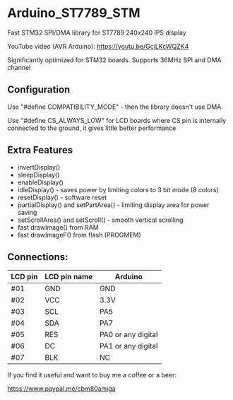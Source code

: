 # Arduino_ST7789_STM
Fast STM32 SPI/DMA library for ST7789 240x240 IPS display

YouTube video (AVR Arduino): https://youtu.be/GciLKcWQZK4

Significantly optimized for STM32 boards. Supports 36MHz SPI and DMA channel

## Configuration

Use "#define COMPATIBILITY_MODE" - then the library doesn't use DMA

Use "#define CS_ALWAYS_LOW" for LCD boards where CS pin is internally connected to the ground, it gives little better performance

## Extra Features
- invertDisplay()
- sleepDisplay()
- enableDisplay()
- idleDisplay() - saves power by limiting colors to 3 bit mode (8 colors)
- resetDisplay() - software reset
- partialDisplay() and setPartArea() - limiting display area for power saving
- setScrollArea() and setScroll() - smooth vertical scrolling
- fast drawImage() from RAM
- fast drawImageF() from flash (PROGMEM)

## Connections:

|LCD pin|LCD pin name|Arduino|
|--|--|--|
 |#01| GND| GND|
 |#02| VCC |3.3V|
 |#03| SCL |PA5|
 |#04| SDA|PA7|
 |#05| RES|PA0 or any digital|
 |#06| DC|PA1 or any digital|
 |#07| BLK | NC|

If you find it useful and want to buy me a coffee or a beer:

https://www.paypal.me/cbm80amiga
